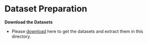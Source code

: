 # Dataset Preparation

**Download the Datasets**
   - Please [download](https://drive.google.com/drive/folders/1RSZkocRno_R-_zkhPRrKK5wLppTFsbLi?usp=sharing) here to get the datasets and extract them in this directory.
